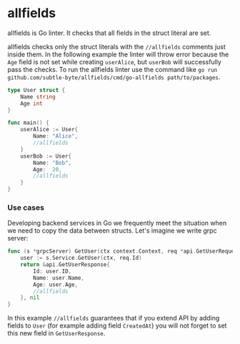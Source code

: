 # allfields

allfields is Go linter. It checks that all fields in the struct literal are set.

allfields checks only the struct literals with the `//allfields` comments just inside them. In the following example the linter will throw error because the `Age` field is not set while creating `userAlice`, but `userBob` will successfully pass the checks. To run the allfields linter use the command like `go run github.com/subtle-byte/allfields/cmd/go-allfields path/to/packages`.

```go
type User struct {
    Name string
    Age int
}

func main() {
    userAlice := User{
        Name: "Alice",
        //allfields
    }
    userBob := User{
        Name: "Bob",
        Age:  20,
        //allfields
    }
}
```

### Use cases

Developing backend services in Go we frequently meet the situation when we need to copy the data between structs. Let's imagine we write grpc server:

```go
func (s *grpcServer) GetUser(ctx context.Context, req *api.GetUserRequest) (*api.GetUserResponse, error) {
	user := s.Service.GetUser(ctx, req.Id)
	return &api.GetUserResponse{
		Id: user.ID,		
		Name: user.Name,
		Age: user.Age,
		//allfields
	}, nil
}
```

In this example `//allfields` guarantees that if you extend API by adding fields to `User` (for example adding field `CreatedAt`) you will not forget to set this new field in `GetUserResponse`.
